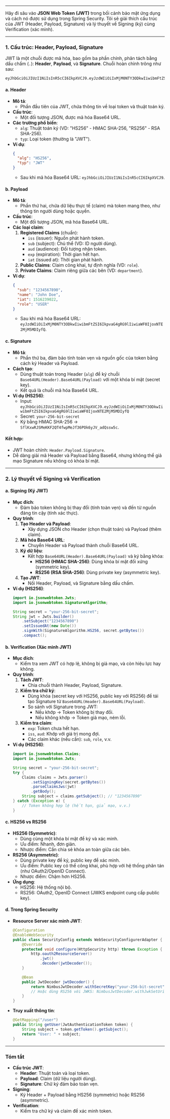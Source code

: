 
---
Hãy đi sâu vào **JSON Web Token (JWT)** trong bối cảnh bảo mật ứng dụng và cách nó được sử dụng trong Spring Security. Tôi sẽ giải thích cấu trúc của JWT (Header, Payload, Signature) và lý thuyết về Signing (ký) cùng Verification (xác minh).

---

### **1. Cấu trúc: Header, Payload, Signature**

JWT là một chuỗi được mã hóa, bao gồm ba phần chính, phân tách bằng dấu chấm (`.`): **Header**, **Payload**, và **Signature**. Chuỗi hoàn chỉnh trông như sau:
```
eyJhbGciOiJIUzI1NiIsInR5cCI6IkpXVCJ9.eyJzdWIiOiIxMjM0NTY3ODkwIiwibmFtZSI6IkpvaG4gRG9lIiwiaWF0IjoxNTE2MjM5MDIyfQ.SflKxwRJSMeKKF2QT4fwpMeJf36POk6yJV_adQssw5c
```

#### **a. Header**
- **Mô tả**: 
  - Phần đầu tiên của JWT, chứa thông tin về loại token và thuật toán ký.
- **Cấu trúc**: 
  - Một đối tượng JSON, được mã hóa Base64 URL.
- **Các trường phổ biến**:
  - `alg`: Thuật toán ký (VD: "HS256" - HMAC SHA-256, "RS256" - RSA SHA-256).
  - `typ`: Loại token (thường là "JWT").
- **Ví dụ**:
  ```json
  {
    "alg": "HS256",
    "typ": "JWT"
  }
  ```
  - Sau khi mã hóa Base64 URL: `eyJhbGciOiJIUzI1NiIsInR5cCI6IkpXVCJ9`.

#### **b. Payload**
- **Mô tả**: 
  - Phần thứ hai, chứa dữ liệu thực tế (claim) mà token mang theo, như thông tin người dùng hoặc quyền.
- **Cấu trúc**: 
  - Một đối tượng JSON, mã hóa Base64 URL.
- **Các loại claim**:
  1. **Registered Claims** (chuẩn):
     - `iss` (issuer): Nguồn phát hành token.
     - `sub` (subject): Chủ thể (VD: ID người dùng).
     - `aud` (audience): Đối tượng nhận token.
     - `exp` (expiration): Thời gian hết hạn.
     - `iat` (issued at): Thời gian phát hành.
  2. **Public Claims**: Claim công khai, tự định nghĩa (VD: `role`).
  3. **Private Claims**: Claim riêng giữa các bên (VD: `department`).
- **Ví dụ**:
  ```json
  {
    "sub": "1234567890",
    "name": "John Doe",
    "iat": 1516239022,
    "role": "USER"
  }
  ```
  - Sau khi mã hóa Base64 URL: `eyJzdWIiOiIxMjM0NTY3ODkwIiwibmFtZSI6IkpvaG4gRG9lIiwiaWF0IjoxNTE2MjM5MDIyfQ`.

#### **c. Signature**
- **Mô tả**: 
  - Phần thứ ba, đảm bảo tính toàn vẹn và nguồn gốc của token bằng cách ký Header và Payload.
- **Cách tạo**:
  - Dùng thuật toán trong Header (`alg`) để ký chuỗi `Base64URL(Header).Base64URL(Payload)` với một khóa bí mật (secret key).
  - Kết quả là chuỗi mã hóa Base64 URL.
- **Ví dụ (HS256)**:
  - Input: `eyJhbGciOiJIUzI1NiIsInR5cCI6IkpXVCJ9.eyJzdWIiOiIxMjM0NTY3ODkwIiwibmFtZSI6IkpvaG4gRG9lIiwiaWF0IjoxNTE2MjM5MDIyfQ`
  - Secret: `your-256-bit-secret`
  - Ký bằng HMAC SHA-256 → `SflKxwRJSMeKKF2QT4fwpMeJf36POk6yJV_adQssw5c`.

#### **Kết hợp**:
- JWT hoàn chỉnh: `Header.Payload.Signature`.
- Dễ dàng giải mã Header và Payload bằng Base64, nhưng không thể giả mạo Signature nếu không có khóa bí mật.

---

### **2. Lý thuyết về Signing và Verification**

#### **a. Signing (Ký JWT)**
- **Mục đích**:
  - Đảm bảo token không bị thay đổi (tính toàn vẹn) và đến từ nguồn đáng tin cậy (tính xác thực).
- **Quy trình**:
  1. **Tạo Header và Payload**:
     - Xây dựng JSON cho Header (chọn thuật toán) và Payload (thêm claim).
  2. **Mã hóa Base64 URL**:
     - Chuyển Header và Payload thành chuỗi Base64 URL.
  3. **Ký dữ liệu**:
     - Kết hợp `Base64URL(Header).Base64URL(Payload)` và ký bằng khóa:
       - **HS256 (HMAC SHA-256)**: Dùng khóa bí mật đối xứng (symmetric key).
       - **RS256 (RSA SHA-256)**: Dùng private key (asymmetric key).
  4. **Tạo JWT**:
     - Nối Header, Payload, và Signature bằng dấu chấm.
- **Ví dụ (HS256)**:
  ```java
  import io.jsonwebtoken.Jwts;
  import io.jsonwebtoken.SignatureAlgorithm;

  String secret = "your-256-bit-secret";
  String jwt = Jwts.builder()
      .setSubject("1234567890")
      .setIssuedAt(new Date())
      .signWith(SignatureAlgorithm.HS256, secret.getBytes())
      .compact();
  ```

#### **b. Verification (Xác minh JWT)**
- **Mục đích**:
  - Kiểm tra xem JWT có hợp lệ, không bị giả mạo, và còn hiệu lực hay không.
- **Quy trình**:
  1. **Tách JWT**:
     - Chia chuỗi thành Header, Payload, Signature.
  2. **Kiểm tra chữ ký**:
     - Dùng khóa (secret key với HS256, public key với RS256) để tái tạo Signature từ `Base64URL(Header).Base64URL(Payload)`.
     - So sánh với Signature trong JWT:
       - Nếu khớp → Token không bị thay đổi.
       - Nếu không khớp → Token giả mạo, ném lỗi.
  3. **Kiểm tra claim**:
     - `exp`: Token chưa hết hạn.
     - `iss`, `aud`: Khớp với giá trị mong đợi.
     - Các claim khác (nếu cần): `sub`, `role`, v.v.
- **Ví dụ (HS256)**:
  ```java
  import io.jsonwebtoken.Claims;
  import io.jsonwebtoken.Jwts;

  String secret = "your-256-bit-secret";
  try {
      Claims claims = Jwts.parser()
          .setSigningKey(secret.getBytes())
          .parseClaimsJws(jwt)
          .getBody();
      String subject = claims.getSubject(); // "1234567890"
  } catch (Exception e) {
      // Token không hợp lệ (hết hạn, giả mạo, v.v.)
  }
  ```

#### **c. HS256 vs RS256**
- **HS256 (Symmetric)**:
  - Dùng cùng một khóa bí mật để ký và xác minh.
  - Ưu điểm: Nhanh, đơn giản.
  - Nhược điểm: Cần chia sẻ khóa an toàn giữa các bên.
- **RS256 (Asymmetric)**:
  - Dùng private key để ký, public key để xác minh.
  - Ưu điểm: Public key có thể công khai, phù hợp với hệ thống phân tán (như OAuth2/OpenID Connect).
  - Nhược điểm: Chậm hơn HS256.
- **Ứng dụng**:
  - HS256: Hệ thống nội bộ.
  - RS256: OAuth2, OpenID Connect (JWKS endpoint cung cấp public key).

#### **d. Trong Spring Security**
- **Resource Server xác minh JWT**:
  ```java
  @Configuration
  @EnableWebSecurity
  public class SecurityConfig extends WebSecurityConfigurerAdapter {
      @Override
      protected void configure(HttpSecurity http) throws Exception {
          http.oauth2ResourceServer()
              .jwt()
              .decoder(jwtDecoder());
      }

      @Bean
      public JwtDecoder jwtDecoder() {
          return NimbusJwtDecoder.withSecretKey("your-256-bit-secret".getBytes()).build(); // HS256
          // Hoặc dùng RS256 với JWKS: NimbusJwtDecoder.withJwkSetUri("https://auth-server/.well-known/jwks.json").build();
      }
  }
  ```
- **Truy xuất thông tin**:
  ```java
  @GetMapping("/user")
  public String getUser(JwtAuthenticationToken token) {
      String subject = token.getToken().getSubject();
      return "User: " + subject;
  }
  ```

---

### **Tóm tắt**
- **Cấu trúc JWT**:
  - **Header**: Thuật toán và loại token.
  - **Payload**: Claim (dữ liệu người dùng).
  - **Signature**: Chữ ký đảm bảo toàn vẹn.
- **Signing**: 
  - Ký Header + Payload bằng HS256 (symmetric) hoặc RS256 (asymmetric).
- **Verification**: 
  - Kiểm tra chữ ký và claim để xác minh token.

